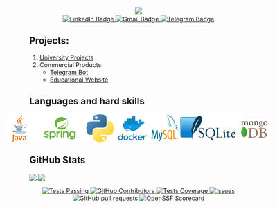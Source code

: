 <div align="center">
   <img src="https://camo.githubusercontent.com/683e2187241c641430216c864ce93fc5a0e0dfb232c5a01d1c54b54d63aa8cb2/68747470733a2f2f63646e2e6472696262626c652e636f6d2f75736572732f313136323037372f73637265656e73686f74732f333834383931342f70726f6772616d6d65722e676966" width="200px">
   <div id="badges">
      <a href="https://www.linkedin.com/in/alexey-kislitsin-ba8a9a231/">
     <img src="https://img.shields.io/badge/LinkedIn-blue?style=for-the-badge&logo=linkedin&logoColor=white" alt="LinkedIn Badge"/>
      </a>
      <a href="mailto: aakislitsin@gmail.com">
     <img src="https://img.shields.io/badge/Gmail-red?style=for-the-badge&logo=gmail&logoColor=white" alt="Gmail Badge"/>
      </a>
      <a href="https://t.me/nutonflash">
     <img src="https://img.shields.io/badge/Telegram-blue?style=for-the-badge&logo=telegram&logoColor=white" alt="Telegram Badge"/>
      </a>
   </div>
</div>

## Projects:
1. [University Projects](https://github.com/NutonFlash/ITMO_University)
2. Commercial Products:
   - [Telegram Bot](https://github.com/NutonFlash/Telegram_Bot)
   - [Educational Website](https://github.com/NutonFlash/Educational_Website)
## Languages and hard skills
<div style="display: flex; justify-content: center; align-items: center">
   <img src="resources/java.svg" alt="java logo" height="64" width="64" style="display: inline-block">
   <img src="resources/spring.png" alt="spring boot logo" height="64" style="display: inline-block">
   <img src="resources/python.png" alt="python logo" height="64" style="display: inline-block">
   <img src="resources/docker.png" alt="docker logo" height="64" style="display: inline-block">
   <img src="resources/MySQL_logo.png" alt="mysql logo" height="64" width="64" style="display: inline-block">
   <img src="resources/SQLite.png" alt="sqlite logo" height="64" style="display: inline-block">
   <img src="resources/mongoDB.png" alt="mongoDB logo" height="64" style="display: inline-block">
</div>

## GitHub Stats
<a href="https://github.com/nutonflash/github-readme-stats">
  <img height=200 align="center" src="https://github-readme-stats-psi-gules-42.vercel.app/api?username=nutonflash&hide=issues,stars&show=prs_merged_percentage&show_icons=true&hide_title=true&rank_icon=github" />
</a>
<a href="https://github.com/nutonflash/convoychat">
  <img height=200 align="center" src="https://github-readme-stats-psi-gules-42.vercel.app/api/top-langs?username=nutonflash&langs_count=5&exclude_repo=GalaxyX&layout=donut" />
</a>
<p align="center">
    <a href="https://github.com/nutonflash/github-readme-stats/actions">
      <img alt="Tests Passing" src="https://github.com/anuraghazra/github-readme-stats/workflows/Test/badge.svg" />
    </a>
    <a href="https://github.com/nutonflash/github-readme-stats/graphs/contributors">
      <img alt="GitHub Contributors" src="https://img.shields.io/github/contributors/anuraghazra/github-readme-stats" />
    </a>
    <a href="https://codecov.io/gh/nutonflash/github-readme-stats">
      <img alt="Tests Coverage" src="https://codecov.io/gh/anuraghazra/github-readme-stats/branch/master/graph/badge.svg" />
    </a>
    <a href="https://github.com/nutonflash/github-readme-stats/issues">
      <img alt="Issues" src="https://img.shields.io/github/issues/anuraghazra/github-readme-stats?color=0088ff" />
    </a>
    <a href="https://github.com/nutonflash/github-readme-stats/pulls">
      <img alt="GitHub pull requests" src="https://img.shields.io/github/issues-pr/anuraghazra/github-readme-stats?color=0088ff" />
    </a>
    <a href="https://securityscorecards.dev/viewer/?uri=github.com/anuraghazra/github-readme-stats">
      <img alt="OpenSSF Scorecard" src="https://api.securityscorecards.dev/projects/github.com/anuraghazra/github-readme-stats/badge" />
    </a>
  </p>
